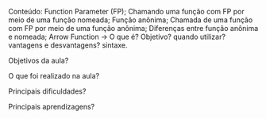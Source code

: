 Conteúdo:
Function Parameter (FP);
Chamando uma função com FP por meio de uma função nomeada;
Função anônima;
Chamada de uma função com FP por meio de uma função anônima;
Diferenças entre função anônima e nomeada;
Arrow Function → O que é? Objetivo? quando utilizar? vantagens e desvantagens? sintaxe.


Objetivos da aula?


O que foi realizado na aula?


Principais dificuldades?


Principais aprendizagens?
